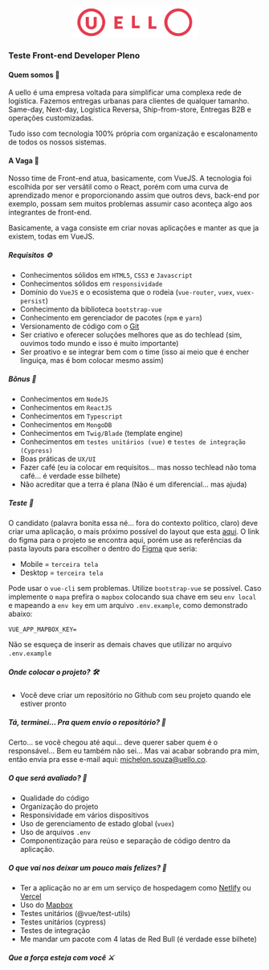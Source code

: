 <p style="text-align: center;" width="100%" align="center">
  <a href="https://uello.com.br"  target="blank">
    <img src="./.github/logo.svg" width="250" style="width: 250px;" />
  </a>
</p>

### Teste Front-end Developer Pleno

#### Quem somos 🚚
A uello é uma empresa voltada para simplificar uma complexa rede de logística.
Fazemos entregas urbanas para clientes de qualquer tamanho.
Same-day, Next-day, Logística Reversa, Ship-from-store, Entregas B2B e operações customizadas.

Tudo isso com tecnologia 100% própria com organização e escalonamento de todos os nossos sistemas.

#### A Vaga 👀
Nosso time de Front-end atua, basicamente, com VueJS.
A tecnologia foi escolhida por ser versátil como o React, porém com uma curva de aprendizado menor e proporcionando assim que outros devs, back-end por exemplo, possam sem muitos problemas assumir caso aconteça algo aos integrantes de front-end.

Basicamente, a vaga consiste em criar novas aplicações e manter as que ja existem, todas em VueJS.

##### Requisitos ⚙️
- Conhecimentos sólidos em `HTML5`, `CSS3` e `Javascript`
- Conhecimentos sólidos em `responsividade`
- Domínio do `VueJS` e o ecosistema que o rodeia (`vue-router`, `vuex`, `vuex-persist`)
- Conhecimento da biblioteca `bootstrap-vue`
- Conhecimento em gerenciador de pacotes (`npm` e `yarn`)
- Versionamento de código com o [Git](https://git-scm.com/)
- Ser criativo e oferecer soluções melhores que as do techlead (sim, ouvimos todo mundo e isso é muito importante)
- Ser proativo e se integrar bem com o time (isso ai meio que é encher linguiça, mas é bom colocar mesmo assim)

##### Bônus 🚀
- Conhecimentos em `NodeJS`
- Conhecimentos em `ReactJS`
- Conhecimentos em `Typescript`
- Conhecimentos em `MongoDB`
- Conhecimentos em `Twig/Blade` (template engine)
- Conhecimentos em `testes unitários (vue)` e  `testes de integração (Cypress)`
- Boas práticas de `UX/UI`
- Fazer café (eu ia colocar em requisitos... mas nosso techlead não toma café... é verdade esse bilhete)
- Não acreditar que a terra é plana (Não é um diferencial... mas ajuda)

##### Teste 🧪
O candidato (palavra bonita essa né... fora do contexto político, claro) deve criar uma aplicação, o mais próximo possível do layout que esta [aqui](/.github/layouts). O link do figma para o projeto se encontra aqui, porém use as referências da pasta layouts para escolher o dentro do [Figma](https://www.figma.com/file/3GEQq7kTjqcKzYM0fu0EbM/Tracking-2.5?node-id=185%3A0) que seria:
- Mobile = `terceira tela`
- Desktop = `terceira tela`

Pode usar o `vue-cli` sem problemas.
Utilize `bootstrap-vue` se possível.
Caso implemente o `mapa` prefira o `mapbox` colocando sua chave em seu `env local` e mapeando a `env key` em um arquivo `.env.example`, como demonstrado abaixo:

```enviromment
VUE_APP_MAPBOX_KEY=
```

Não se esqueça de inserir as demais chaves que utilizar no arquivo `.env.example`

##### Onde colocar o projeto? 🛠
- Você deve criar um repositório no Github com seu projeto quando ele estiver pronto

##### Tá, terminei... Pra quem envio o repositório? 🚧
Certo... se você chegou até aqui... deve querer saber quem é o responsável... Bem eu também não sei... Mas vai acabar sobrando pra mim, então envia pra esse e-mail aqui: [michelon.souza@uello.co](mailto:michelon.souza@uello.co).

##### O que será avaliado? 🤔
- Qualidade do código
- Organização do projeto
- Responsividade em vários dispositivos
- Uso de gerenciamento de estado global (`vuex`)
- Uso de arquivos `.env`
- Componentização para reúso e separação de código dentro da aplicação.

##### O que vai nos deixar um pouco mais felizes? 🤩
- Ter a aplicação no ar em um serviço de hospedagem como [Netlify](https://www.netlify.com/) ou [Vercel](https://vercel.com/)
- Uso do [Mapbox](https://www.mapbox.com/)
- Testes unitários (@vue/test-utils)
- Testes unitários (cypress)
- Testes de integração
- Me mandar um pacote com 4 latas de Red Bull (é verdade esse bilhete)

##### Que a força esteja com você ⚔️
